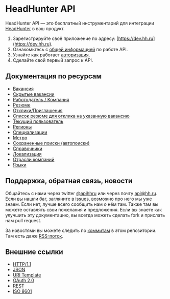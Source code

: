 # HeadHunter API

HeadHunter API — это бесплатный инструментарий для интеграции [HeadHunter](http://hh.ru/) в ваш продукт.

1. Зарегистрируйте своё приложение по адресу: [https://dev.hh.ru](https://dev.hh.ru).
2. Ознакомьтесь с [общей информацией](docs/general.md) по работе API.
3. Узнайте как работает [авторизация](docs/authorization.md).
4. Сделайте свой первый запрос к API.

## Документация по ресурсам
* [Вакансия](docs/vacancies.md)
* [Скрытые вакансии](docs/blacklisted.md)
* [Работодатель / Компания](docs/employers.md)
* [Резюме](docs/resumes.md)
* [Отклики/Приглашения](docs/negotiations.md)
* [Список резюме для отклика на указанную вакансию](docs/suitable_resumes.md)
* [Текущий пользователь](docs/me.md)
* [Регионы](docs/areas.md)
* [Специализации](docs/specializations.md)
* [Метро](docs/metro.md)
* [Сохраненные поиски (автопоиски)](docs/saved_search.md)
* [Справочники](docs/dictionaries.md)
* [Локализация](docs/locales.md)
* [Отрасли компаний](docs/industries.md)
* [Языки](docs/languages.md)

## Поддержка, обратная связь, новости
Общайтесь с нами через twitter [@apihhru](https://twitter.com/apihhru) или через почту api@hh.ru.  
Если вы нашли баг, загляните в [issues](https://github.com/hhru/api/issues), возможно про него мы уже знаем. 
Если нет, лучше всего сообщить нам о нём там. Также там вы можете оставлять свои пожелания и предложения.
Если вы знаете как улучшить эту документацию, вы всегда можеть сделать fork и прислать нам pull request.   

За новостями вы можете следить по [коммитам](https://github.com/hhru/api/commits/master) в этом репозитории. Там есть даже 
[RSS-поток](https://github.com/hhru/api/commits/master.atom).

## Внешние ссылки
* [HTTP/1.1](http://tools.ietf.org/html/rfc2616)
* [JSON](http://json.org/)
* [URI Template](http://tools.ietf.org/html/rfc6570)
* [OAuth 2.0](http://tools.ietf.org/html/rfc6749)
* [REST](http://www.ics.uci.edu/~fielding/pubs/dissertation/rest_arch_style.htm)
* [ISO 8601](http://en.wikipedia.org/wiki/ISO_8601)
